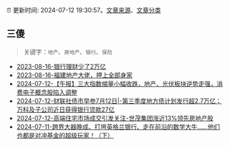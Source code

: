 :alarm_clock: 更新时间: 2024-07-12 19:30:57。[文章来源](/README.md)、[文章分类](/TAGS.md)

## 三傻


> 关键字：`地产`、`房地产`、`银行`、`保险`



- [2023-08-16-银行理财少了2万亿](https://www.aicaijing.com.cn/article/18565) 
- [2023-08-16-福建地产大佬，押上全部身家](https://www.aicaijing.com.cn/article/18567) 
- [2024-07-12-【午报】三大指数缩量小幅收跌，地产、光伏板块逆势走强，消费电子概念股陷入调整](https://www.cls.cn/detail/1731992) 
- [2024-07-12-财联社债市早参7月12日|-第三季度地方债计划发行超2.7万亿；万科及子公司近日获得银行贷款27亿](https://www.cls.cn/detail/1731749) 
- [2024-07-12-高端住宅市场成交引发关注-世茂集团涨近13%领先房地产股](https://www.cls.cn/detail/1731950) 
- [2024-07-11-跨界大器晚成、打垮英格兰银行、走在前沿的数学大牛……他们也都是对冲基金的超级玩家！（下）](https://xueqiu.com/9158060429/297094553) 
